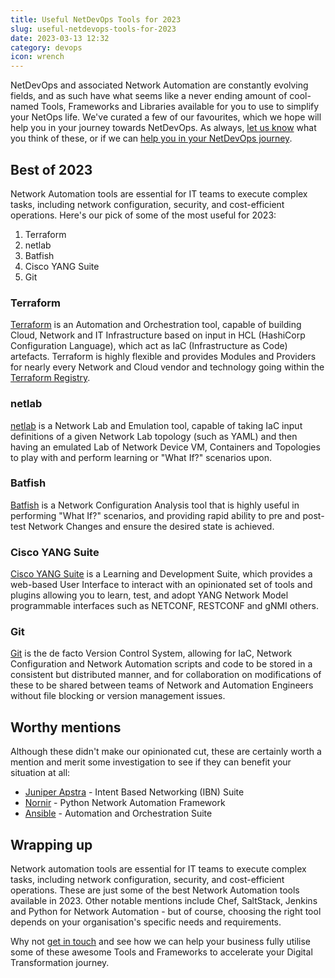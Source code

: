 ```yaml
---
title: Useful NetDevOps Tools for 2023
slug: useful-netdevops-tools-for-2023
date: 2023-03-13 12:32
category: devops
icon: wrench
---
```


NetDevOps and associated Network Automation are constantly evolving fields, and as such have what seems like a never ending amount of cool-named Tools, Frameworks and Libraries available for you to use to simplify your NetOps life. We've curated a few of our favourites, which we hope will help you in your journey towards NetDevOps. As always, [let us know](https://www.caci.co.uk/contact/#contact-form) what you think of these, or if we can [help you in your NetDevOps journey](https://www.caci.co.uk/contact/#contact-form).

## Best of 2023
Network Automation tools are essential for IT teams to execute complex tasks, including network configuration, security, and cost-efficient operations. Here's our pick of some of the most useful for 2023:

1. Terraform
2. netlab
3. Batfish
4. Cisco YANG Suite
5. Git

### Terraform
[Terraform](https://www.terraform.io) is an Automation and Orchestration tool, capable of building Cloud, Network and IT Infrastructure based on input in HCL (HashiCorp Configuration Language), which act as IaC (Infrastructure as Code) artefacts. Terraform is highly flexible and provides Modules and Providers for nearly every Network and Cloud vendor and technology going within the [Terraform Registry](https://registry.terraform.io).

### netlab
[netlab](https://netsim-tools.readthedocs.io/en/latest/) is a Network Lab and Emulation tool, capable of taking IaC input definitions of a given Network Lab topology (such as YAML) and then having an emulated Lab of Network Device VM, Containers and Topologies to play with and perform learning or "What If?" scenarios upon.

### Batfish
[Batfish](https://www.batfish.org) is a Network Configuration Analysis tool that is highly useful in performing "What If?" scenarios, and providing rapid ability to pre and post-test Network Changes and ensure the desired state is achieved.

### Cisco YANG Suite
[Cisco YANG Suite](https://developer.cisco.com/yangsuite/) is a Learning and Development Suite, which provides a web-based User Interface to interact with an opinionated set of tools and plugins allowing you to learn, test, and adopt YANG Network Model programmable interfaces such as NETCONF, RESTCONF and gNMI others.

### Git
[Git](https://git-scm.com) is the de facto Version Control System, allowing for IaC, Network Configuration and Network Automation scripts and code to be stored in a consistent but distributed manner, and for collaboration on modifications of these to be shared between teams of Network and Automation Engineers without file blocking or version management issues.


## Worthy mentions
Although these didn't make our opinionated cut, these are certainly worth a mention and merit some investigation to see if they can benefit your situation at all:

- [Juniper Apstra](https://www.juniper.net/us/en/products/network-automation/apstra.html) - Intent Based Networking (IBN) Suite
- [Nornir](https://nornir.readthedocs.io/en/latest/) - Python Network Automation Framework
- [Ansible](https://www.ansible.com/) - Automation and Orchestration Suite

## Wrapping up
Network automation tools are essential for IT teams to execute complex tasks, including network configuration, security, and cost-efficient operations. These are just some of the best Network Automation tools available in 2023. Other notable mentions include Chef, SaltStack, Jenkins and Python for Network Automation - but of course, choosing the right tool depends on your organisation's specific needs and requirements.

Why not [get in touch](https://www.caci.co.uk/contact/#contact-form) and see how we can help your business fully utilise some of these awesome Tools and Frameworks to accelerate your Digital Transformation journey.
